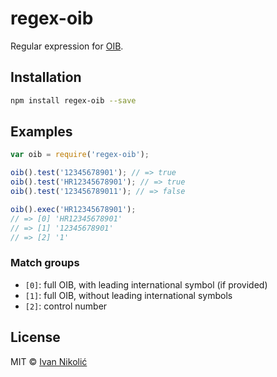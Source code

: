 # regex-oib

Regular expression for [OIB](http://en.wikipedia.org/wiki/Personal_identification_number_(Croatia)).

## Installation

```sh
npm install regex-oib --save
```

## Examples

```js
var oib = require('regex-oib');

oib().test('12345678901'); // => true
oib().test('HR12345678901'); // => true
oib().test('123456789011'); // => false

oib().exec('HR12345678901');
// => [0] 'HR12345678901'
// => [1] '12345678901'
// => [2] '1'
```

### Match groups

* `[0]`: full OIB, with leading international symbol (if provided)
* `[1]`: full OIB, without leading international symbols
* `[2]`: control number

## License

MIT © [Ivan Nikolić](http://ivannikolic.com)
